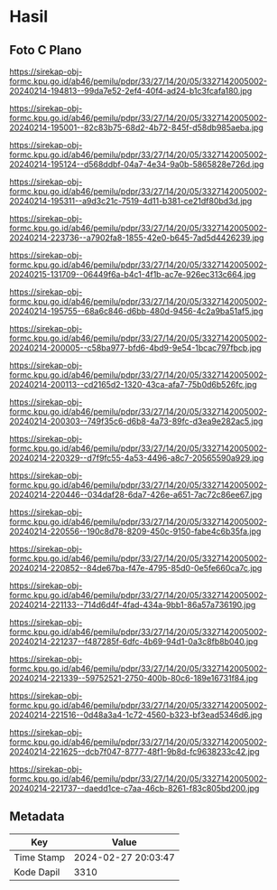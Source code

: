 # Hasil

## Foto C Plano

https://sirekap-obj-formc.kpu.go.id/ab46/pemilu/pdpr/33/27/14/20/05/3327142005002-20240214-194813--99da7e52-2ef4-40f4-ad24-b1c3fcafa180.jpg

https://sirekap-obj-formc.kpu.go.id/ab46/pemilu/pdpr/33/27/14/20/05/3327142005002-20240214-195001--82c83b75-68d2-4b72-845f-d58db985aeba.jpg

https://sirekap-obj-formc.kpu.go.id/ab46/pemilu/pdpr/33/27/14/20/05/3327142005002-20240214-195124--d568ddbf-04a7-4e34-9a0b-5865828e726d.jpg

https://sirekap-obj-formc.kpu.go.id/ab46/pemilu/pdpr/33/27/14/20/05/3327142005002-20240214-195311--a9d3c21c-7519-4d11-b381-ce21df80bd3d.jpg

https://sirekap-obj-formc.kpu.go.id/ab46/pemilu/pdpr/33/27/14/20/05/3327142005002-20240214-223736--a7902fa8-1855-42e0-b645-7ad5d4426239.jpg

https://sirekap-obj-formc.kpu.go.id/ab46/pemilu/pdpr/33/27/14/20/05/3327142005002-20240215-131709--06449f6a-b4c1-4f1b-ac7e-926ec313c664.jpg

https://sirekap-obj-formc.kpu.go.id/ab46/pemilu/pdpr/33/27/14/20/05/3327142005002-20240214-195755--68a6c846-d6bb-480d-9456-4c2a9ba51af5.jpg

https://sirekap-obj-formc.kpu.go.id/ab46/pemilu/pdpr/33/27/14/20/05/3327142005002-20240214-200005--c58ba977-bfd6-4bd9-9e54-1bcac797fbcb.jpg

https://sirekap-obj-formc.kpu.go.id/ab46/pemilu/pdpr/33/27/14/20/05/3327142005002-20240214-200113--cd2165d2-1320-43ca-afa7-75b0d6b526fc.jpg

https://sirekap-obj-formc.kpu.go.id/ab46/pemilu/pdpr/33/27/14/20/05/3327142005002-20240214-200303--749f35c6-d6b8-4a73-89fc-d3ea9e282ac5.jpg

https://sirekap-obj-formc.kpu.go.id/ab46/pemilu/pdpr/33/27/14/20/05/3327142005002-20240214-220329--d7f9fc55-4a53-4496-a8c7-20565590a929.jpg

https://sirekap-obj-formc.kpu.go.id/ab46/pemilu/pdpr/33/27/14/20/05/3327142005002-20240214-220446--034daf28-6da7-426e-a651-7ac72c86ee67.jpg

https://sirekap-obj-formc.kpu.go.id/ab46/pemilu/pdpr/33/27/14/20/05/3327142005002-20240214-220556--190c8d78-8209-450c-9150-fabe4c6b35fa.jpg

https://sirekap-obj-formc.kpu.go.id/ab46/pemilu/pdpr/33/27/14/20/05/3327142005002-20240214-220852--84de67ba-f47e-4795-85d0-0e5fe660ca7c.jpg

https://sirekap-obj-formc.kpu.go.id/ab46/pemilu/pdpr/33/27/14/20/05/3327142005002-20240214-221133--714d6d4f-4fad-434a-9bb1-86a57a736190.jpg

https://sirekap-obj-formc.kpu.go.id/ab46/pemilu/pdpr/33/27/14/20/05/3327142005002-20240214-221237--f487285f-6dfc-4b69-94d1-0a3c8fb8b040.jpg

https://sirekap-obj-formc.kpu.go.id/ab46/pemilu/pdpr/33/27/14/20/05/3327142005002-20240214-221339--59752521-2750-400b-80c6-189e16731f84.jpg

https://sirekap-obj-formc.kpu.go.id/ab46/pemilu/pdpr/33/27/14/20/05/3327142005002-20240214-221516--0d48a3a4-1c72-4560-b323-bf3ead5346d6.jpg

https://sirekap-obj-formc.kpu.go.id/ab46/pemilu/pdpr/33/27/14/20/05/3327142005002-20240214-221625--dcb7f047-8777-48f1-9b8d-fc9638233c42.jpg

https://sirekap-obj-formc.kpu.go.id/ab46/pemilu/pdpr/33/27/14/20/05/3327142005002-20240214-221737--daedd1ce-c7aa-46cb-8261-f83c805bd200.jpg


## Metadata

| Key        | Value               |
| ---------- | ------------------- |
| Time Stamp | 2024-02-27 20:03:47 |
| Kode Dapil | 3310                |




